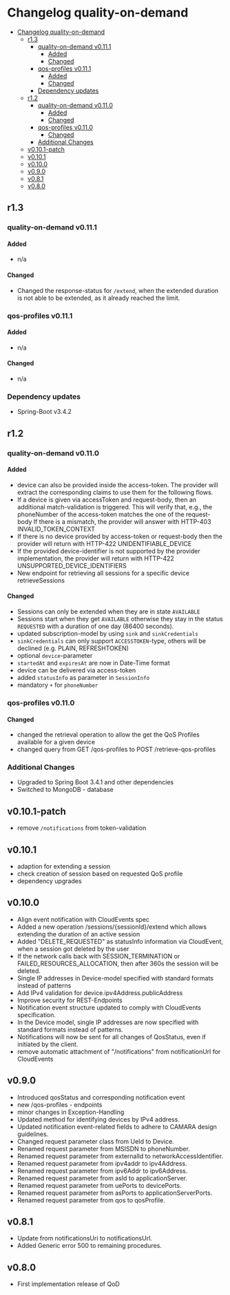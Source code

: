 # Changelog quality-on-demand
<!-- TOC -->
* [Changelog quality-on-demand](#changelog-quality-on-demand)
  * [r1.3](#r13)
    * [quality-on-demand v0.11.1](#quality-on-demand-v0111)
      * [Added](#added)
      * [Changed](#changed)
    * [qos-profiles v0.11.1](#qos-profiles-v0111)
      * [Added](#added-1)
      * [Changed](#changed-1)
    * [Dependency updates](#dependency-updates)
  * [r1.2](#r12)
    * [quality-on-demand v0.11.0](#quality-on-demand-v0110)
      * [Added](#added-2)
      * [Changed](#changed-2)
    * [qos-profiles v0.11.0](#qos-profiles-v0110)
      * [Changed](#changed-3)
    * [Additional Changes](#additional-changes)
  * [v0.10.1-patch](#v0101-patch)
  * [v0.10.1](#v0101)
  * [v0.10.0](#v0100)
  * [v0.9.0](#v090)
  * [v0.8.1](#v081)
  * [v0.8.0](#v080)
<!-- TOC -->


## r1.3

### quality-on-demand v0.11.1

#### Added

- n/a

#### Changed

- Changed the response-status for `/extend`, when the extended duration is not able to be extended, as it already reached the limit.

### qos-profiles v0.11.1

#### Added

- n/a

#### Changed

- n/a

### Dependency updates

- Spring-Boot v3.4.2 

## r1.2

### quality-on-demand v0.11.0

#### Added
- device can also be provided inside the access-token. The provider will extract the corresponding claims to use them for the following flows.
- If a device is given via accessToken and request-body, then an additional match-validation is triggered. This will verify that, e.g., the phoneNumber  of the access-token matches the one of the request-body If there is a mismatch, the provider will answer with HTTP-403 INVALID_TOKEN_CONTEXT
- If there is no device provided by access-token or request-body then the provider will return with HTTP-422 UNIDENTIFIABLE_DEVICE
- If the provided device-identifier is not supported by the provider implementation, the provider will return with HTTP-422 UNSUPPORTED_DEVICE_IDENTIFIERS
- New endpoint for retrieving all sessions for a specific device retrieveSessions

#### Changed
- Sessions can only be extended when they are in state `AVAILABLE`
- Sessions start when they get `AVAILABLE` otherwise they stay in the status `REQUESTED` with a duration of one day (86400 seconds).
- updated subscription-model by using `sink` and `sinkCredentials`
- `sinkCredentials` can only support `ACCESSTOKEN`-type, others will be declined (e.g. PLAIN, REFRESHTOKEN)
- optional `device`-parameter 
- `startedAt` and `expiresAt` are now in Date-Time format
- devíce can be delivered via access-token
- added `statusInfo` as parameter in `SessionInfo`
- mandatory `+` for `phoneNumber`


### qos-profiles v0.11.0

#### Changed

- changed the retrieval operation to allow the get the QoS Profiles available for a given device  
- changed query from GET /qos-profiles to POST /retrieve-qos-profiles

### Additional Changes
- Upgraded to Spring Boot 3.4.1 and other dependencies
- Switched to MongoDB - database

## v0.10.1-patch

- remove `/notifications` from token-validation

## v0.10.1

- adaption for extending a session
- check creation of session based on requested QoS profile
- dependency upgrades

## v0.10.0

- Align event notification with CloudEvents spec
- Added a new operation /sessions/{sessionId}/extend which allows extending the duration of an active session
- Added "DELETE_REQUESTED" as statusInfo information via CloudEvent, when a session got deleted by the user
- If the network calls back with SESSION_TERMINATION or FAILED_RESOURCES_ALLOCATION, then after 360s the session will be deleted.
- Single IP addresses in Device-model specified with standard formats instead of patterns
- Add IPv4 validation for device.ipv4Address.publicAddress
- Improve security for REST-Endpoints
- Notification event structure updated to comply with CloudEvents specification.
- In the Device model, single IP addresses are now specified with standard formats instead of patterns.
- Notifications will now be sent for all changes of QosStatus, even if initiated by the client.
- remove automatic attachment of "/notifications" from notificationUrl for CloudEvents

## v0.9.0

- Introduced qosStatus and corresponding notification event
- new /qos-profiles - endpoints
- minor changes in Exception-Handling
- Updated method for identifying devices by IPv4 address.
- Updated notification event-related fields to adhere to CAMARA design guidelines.
- Changed request parameter class from UeId to Device.
- Renamed request parameter from MSISDN to phoneNumber.
- Renamed request parameter from externalId to networkAccessIdentifier.
- Renamed request parameter from ipv4addr to ipv4Address.
- Renamed request parameter from ipv6Addr to ipv6Address.
- Renamed request parameter from asId to applicationServer.
- Renamed request parameter from uePorts to devicePorts.
- Renamed request parameter from asPorts to applicationServerPorts.
- Renamed request parameter from qos to qosProfile.

## v0.8.1

- Update from notificationsUri to notificationsUrl.
- Added Generic error 500 to remaining procedures.

## v0.8.0

- First implementation release of QoD
